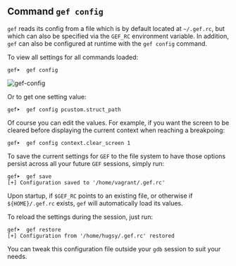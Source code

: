 ## Command `gef config` ##

`gef` reads its config from a file which is by default located at `~/.gef.rc`, but which
can also be specified via the `GEF_RC` environment variable. In addition, `gef` can also
be configured at runtime with the `gef config` command.

To view all settings for all commands loaded:
```
gef➤  gef config
```
![gef-config](https://i.imgur.com/bd2ZqsU.png)

Or to get one setting value:
```
gef➤  gef config pcustom.struct_path
```

Of course you can edit the values. For example, if you want the screen to be
cleared before displaying the current context when reaching a breakpoing:
```
gef➤  gef config context.clear_screen 1
```

To save the current settings for `GEF` to the file system to have those options
persist across all your future `GEF` sessions, simply run:
```
gef➤  gef save
[+] Configuration saved to '/home/vagrant/.gef.rc'
```

Upon startup, if `$GEF_RC` points to an existing file, or otherwise if
`${HOME}/.gef.rc` exists, `gef` will automatically load its values.

To reload the settings during the session, just run:
```
gef➤  gef restore
[+] Configuration from '/home/hugsy/.gef.rc' restored
```

You can tweak this configuration file outside your `gdb` session to suit your
needs.
